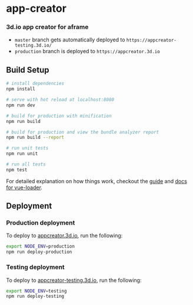 # app-creator

### 3d.io app creator for aframe

* `master` branch gets automatically deployed to `https://appcreator-testing.3d.io/`
* `production` branch is deployed to `https://appcreator.3d.io`

## Build Setup

``` bash
# install dependencies
npm install

# serve with hot reload at localhost:8080
npm run dev

# build for production with minification
npm run build

# build for production and view the bundle analyzer report
npm run build --report

# run unit tests
npm run unit

# run all tests
npm test
```

For detailed explanation on how things work, checkout the [guide](http://vuejs-templates.github.io/webpack/) and [docs for vue-loader](http://vuejs.github.io/vue-loader).

## Deployment

### Production deployment
To deploy to [appcreator.3d.io](https://appcreator.3d.io), run the following:

```bash
export NODE_ENV=production
npm run deploy-production
```

### Testing deployment
To deploy to [appcreator-testing.3d.io](http://appcreator-testing.3d.io), run the following:

```bash
export NODE_ENV=testing
npm run deploy-testing
```
